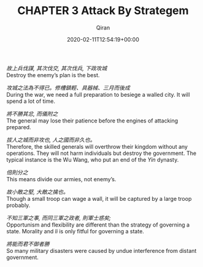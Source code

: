﻿---
title: CHAPTER 3 Attack By Strategem
author: Qiran
type: post
date: 2020-02-11T12:54:19+00:00
aliases: ["/chapter-3-attack-by-strategem/"]
tags:
  - "Sun Tzu's The Art of War"

---
_故上兵伐謀, 其次伐交, 其次伐兵, 下政攻城_  
Destroy the enemy&#8217;s plan is the best.

_攻城之法為不得已。修槽鎮輕、具器械、三月而後成_  
During the war, we need a full preparation to besiege a walled city. It will spend a lot of time.

_將不勝其忿, 而儀附之_  
The general may lose their patience before the engines of attacking prepared.

_拔人之城而非攻也, 人之國而非久也。_  
Therefore, the skilled generals will overthrow their kingdom without any operations. They will not harm individuals but destroy the government. The typical instance is the Wu Wang, who put an end of the&nbsp;_Yin_&nbsp;dynasty.

_倍則分之_  
This means divide our armies, not enemy&#8217;s.

_故小敵之堅, 大敵之擒也。_  
Though a small troop can wage a wall, it will be captured by a large troop probably.

_不知三軍之事, 而同三軍之政者, 則軍士惑矣;_  
Opportunism and flexibility are different than the strategy of governing a state. Morality and&nbsp;_li_&nbsp;is only fitful for governing a state.

_將能而君不御者勝_  
So many military disasters were caused by undue interference from distant government.
